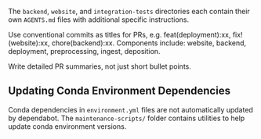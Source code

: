 The `backend`, `website`, and `integration-tests` directories each contain their own `AGENTS.md` files with additional specific instructions.

Use conventional commits as titles for PRs, e.g. feat(deployment):xx, fix!(website):xx, chore(backend):xx.
Components include: website, backend, deployment, preprocessing, ingest, deposition.

Write detailed PR summaries, not just short bullet points.

## Updating Conda Environment Dependencies

Conda dependencies in `environment.yml` files are not automatically updated by dependabot.
The `maintenance-scripts/` folder contains utilities to help update conda environment versions.
